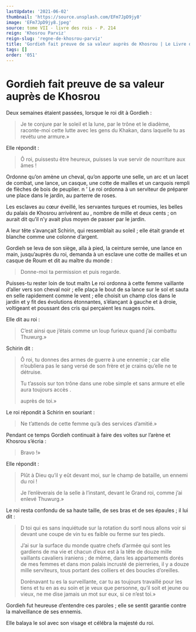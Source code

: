 ```yaml
---
lastUpdate: '2021-06-02'
thumbnail: 'https://source.unsplash.com/EFm7JpD9jy8'
image: 'EFm7JpD9jy8.jpeg'
source: tome VII - livre des rois - P. 214
reign: 'Khosrou Parviz'
reign-slug: 'regne-de-khosrou-parviz'
title: 'Gordieh fait preuve de sa valeur auprès de Khosrou | Le Livre des Rois | Shâhnâmeh'
tags: []
order: '051'
---
```


# Gordieh fait preuve de sa valeur auprès de Khosrou

Deux semaines étaient passées, lorsque le roi dit à Gordieh :

> Je te conjure par le soleil et la lune, par le trône et le diadème, raconte-moi cette lutte avec les gens du Khakan, dans laquelle tu as revétu une armure.»

Elle répondit :

> Ô roi, puissestu être heureux, puisses la vue servir de nourriture aux âmes !

Ordonne qu’on amène un cheval, qu’on apporte une selle, un arc et un lacet de combat, une lance, un casque, une cotte de mailles et un carquois rempli de flèches de bois de peuplier. n
’ Le roi ordonna à un serviteur de préparer une place dans le jardin, au parterre de roses.

Les esclaves au cœur éveillé, les servantes turques et roumies, les belles du palais de Khosrou arrivèrent au
, nombre de mille et deux cents ; on aurait dit qu’il n’y avait plus moyen de passer par le jardin.

A leur tête s’avançait Schirin, qui ressemblait au soleil ; elle était grande et blanche comme une colonne d’argent.

Gordieh se leva de son siège, alla à pied, la ceinture serrée, une lance en main, jusqu’auprès du roi, demanda à un esclave une cotte de mailles et un casque de Roum et dit au maître du monde :

> Donne-moi ta permission et puis regarde.

Puisses-tu rester loin de tout maltn Le roi ordonna à cette femme vaillante d’aller vers son cheval noir ; elle plaça le bout de sa lance sur le sol et sauta en selle rapidement comme le vent ; elle choisit un champ clos dans le jardin et y fit des évolutions étonnantes, s’élançant à gauche et à droie, voltigeant et poussant des cris qui perçaient les nuages noirs.

Elle dit au roi :

> C’est ainsi que j’étais comme un loup furieux quand j’ai combattu Thuwurg.»

Schirin dit :

> Ô roi, tu donnes des armes de guerre à une ennemie ; car elle n’oubliera pas le sang versé de son frère et je crains qu’elle ne te détruise.
>
> Tu t’assois sur ton trône dans une robe simple et sans armure et elle aura toujours accès .
>
> auprès de toi.»

Le roi répondit à Schirin en souriant :

> Ne t’attends de cette femme qu’à des services d’amitié.»

Pendant ce temps Gordieh continuait à faire des voltes sur l’arène et Khosrou s’écria :

> Bravo !»

Elle répondit :

> Plût à Dieu qu’il y eût devant moi, sur le champ de bataille, un ennemi du roi !
>
> Je l’enlèverais de la selle à l’instant, devant le Grand roi, comme j’ai enlevé Thuwurg.»

Le roi resta confondu de sa haute taille, de ses bras et de ses épaules ; il lui dit :

> D toi qui es sans inquiétude sur la rotation du sortl nous allons voir si devant une coupe de vin tu es faible ou ferme sur tes pieds.
>
> J’ai sur la surface du monde quatre chefs d’armée qui sont les gardiens de ma vie et chacun d’eux est à la tête de douze mille vaillants cavaliers iraniens ; de même, dans les appartements dorés de mes femmes et dans mon palais incrusté de pierreries, il y a douze mille serviteurs, tous portant des colliers et des boucles d’oreilles.
>
> Dorénavant tu es la surveillante, car tu as toujours travaillé pour les tiens et tu en as eu soin et je veux que personne, qu’il soit et jeune ou vieux, ne me dise jamais un mot sur eux, si ce n’est toi.»

Gordieh fut heureuse d’entendre ces paroles ; elle se sentit garantie contre la malveillance de ses ennemis.

Elle balaya le sol avec son visage et célébra la majesté du roi.
